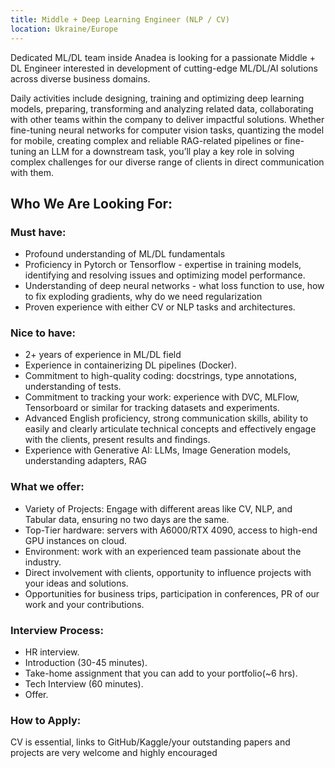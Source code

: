 ```yaml
---
title: Middle + Deep Learning Engineer (NLP / CV)
location: Ukraine/Europe
---
```

Dedicated ML/DL team inside Anadea is looking for a passionate Middle + DL Engineer interested in development of cutting-edge ML/DL/AI solutions across diverse business domains. 

Daily activities include designing, training and optimizing deep learning models, preparing, transforming and analyzing related data, collaborating with other teams within the company to deliver impactful solutions. Whether fine-tuning neural networks for computer vision tasks, quantizing the model for mobile, creating complex and reliable RAG-related pipelines or fine-tuning an LLM for a downstream task, you’ll play a key role in solving complex challenges for our diverse range of clients in direct communication with them.

## Who We Are Looking For:

### Must have:

* Profound understanding of ML/DL fundamentals
* Proficiency in Pytorch or Tensorflow - expertise in training models, identifying and resolving issues and optimizing model performance.
* Understanding of deep neural networks - what loss function to use, how to fix exploding gradients, why do we need regularization
* Proven experience with either CV or NLP tasks and architectures.

### Nice to have:

* 2+ years of experience in ML/DL field
* Experience in containerizing DL pipelines (Docker).
* Commitment to high-quality coding: docstrings, type annotations, understanding of tests.
* Commitment to tracking your work: experience with DVC, MLFlow, Tensorboard or similar for tracking datasets and experiments.
* Advanced English proficiency, strong communication skills, ability to easily and clearly articulate technical concepts and effectively engage with the clients, present results and findings.
* Experience with Generative AI: LLMs, Image Generation models, understanding adapters, RAG

### What we offer:

* Variety of Projects: Engage with different areas like CV, NLP, and Tabular data, ensuring no two days are the same.
* Top-Tier hardware: servers with A6000/RTX 4090, access to high-end GPU instances on cloud.
* Environment: work with an experienced team passionate about the industry.
* Direct involvement with clients, opportunity to influence projects with your ideas and solutions.
* Opportunities for business trips, participation in conferences, PR of our work and your contributions.

### Interview Process:

* HR interview.
* Introduction (30-45 minutes).
* Take-home assignment that you can add to your portfolio(~6 hrs).
* Tech Interview (60 minutes).
* Offer.

### How to Apply:

CV is essential, links to GitHub/Kaggle/your outstanding papers and projects are very welcome and highly encouraged